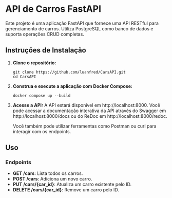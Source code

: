 # API de Carros FastAPI

Este projeto é uma aplicação FastAPI que fornece uma API RESTful para gerenciamento de carros. Utiliza PostgreSQL como banco de dados e suporta operações CRUD completas.


## Instruções de Instalação

1. **Clone o repositório:**
   ```
   git clone https://github.com/luanfred/CarsAPI.git
   cd CarsAPI
   ```

2. **Construa e execute a aplicação com Docker Compose:**
   ```
   docker compose up --build
   ```

3. **Acesse a API:**
   A API estará disponível em http://localhost:8000. Você pode acessar a documentação interativa da API através do Swagger em http://localhost:8000/docs ou do ReDoc em http://localhost:8000/redoc. 

   Você também pode utilizar ferramentas como Postman ou curl para interagir com os endpoints.

## Uso

### Endpoints

- **GET /cars**: Lista todos os carros.
- **POST /cars**: Adiciona um novo carro.
- **PUT /cars/{car_id}**: Atualiza um carro existente pelo ID.
- **DELETE /cars/{car_id}**: Remove um carro pelo ID.
